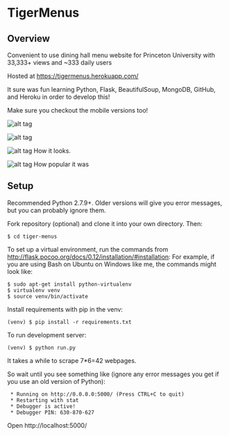 
# TigerMenus
## Overview
Convenient to use dining hall menu website for Princeton University with 33,333+ views and ~333 daily users

Hosted at https://tigermenus.herokuapp.com/

It sure was fun learning Python, Flask, BeautifulSoup, MongoDB, GitHub, and Heroku in order to develop this!

Make sure you checkout the mobile versions too!

![alt tag](https://raw.githubusercontent.com/axu2/tiger_menus/master/app/static/iphoneicon.png)

![alt tag](https://raw.githubusercontent.com/axu2/tiger_menus/master/app/static/iphone.png)


![alt tag](https://raw.githubusercontent.com/axu2/tiger_menus/master/app/static/screenshot.png)
How it looks.

![alt tag](https://raw.githubusercontent.com/axu2/tiger_menus/master/app/static/analytics.png)
How popular it was

## Setup
Recommended Python 2.7.9+. Older versions will give you error messages, but you can probably ignore them.

Fork repository (optional) and clone it into your own directory. Then:
```
$ cd tiger-menus
```
To set up a virtual environment, run the commands from http://flask.pocoo.org/docs/0.12/installation/#installation:
For example, if you are using Bash on Ubuntu on Windows like me, the commands might look like:
```
$ sudo apt-get install python-virtualenv
$ virtualenv venv
$ source venv/bin/activate
```
Install requirements with pip in the venv:
```
(venv) $ pip install -r requirements.txt
```
To run development server:
```
(venv) $ python run.py
```
It takes a while to scrape 7*6=42 webpages.

So wait until you see something like (ignore any error messages you get if you use an old version of Python):
```
 * Running on http://0.0.0.0:5000/ (Press CTRL+C to quit)
 * Restarting with stat
 * Debugger is active!
 * Debugger PIN: 630-870-627
```
Open http://localhost:5000/
